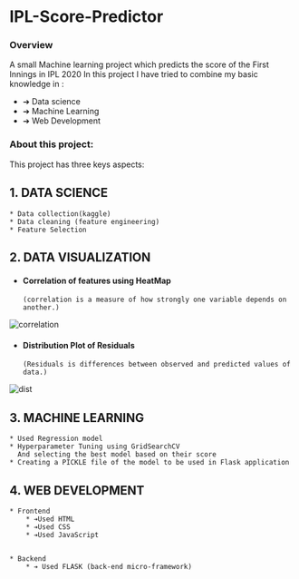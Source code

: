 # IPL-Score-Predictor

### Overview
A small Machine learning project which predicts the score of the First Innings in IPL 2020
In this project I have tried to combine my basic knowledge in :
* ➔ Data science
* ➔ Machine Learning 
* ➔ Web Development


### About this project:
This project has three keys aspects:
## 1. DATA SCIENCE
    * Data collection(kaggle)
    * Data cleaning (feature engineering)
    * Feature Selection



## 2. DATA VISUALIZATION

* ####  Correlation of features using HeatMap
      (correlation is a measure of how strongly one variable depends on another.)
![correlation](https://user-images.githubusercontent.com/63898454/93417669-4d298080-f8c6-11ea-9653-35605c736cc0.png)
      
      
* ####  Distribution Plot of Residuals
      (Residuals is differences between observed and predicted values of data.)
![dist](https://user-images.githubusercontent.com/63898454/93417727-63374100-f8c6-11ea-9591-c283abb4b5e0.png)
      


## 3. MACHINE LEARNING
    * Used Regression model
    * Hyperparameter Tuning using GridSearchCV
      And selecting the best model based on their score
    * Creating a PICKLE file of the model to be used in Flask application

## 4. WEB DEVELOPMENT
    * Frontend
        * ➔Used HTML
        * ➔Used CSS
        * ➔Used JavaScript
        

    * Backend
        * ➔ Used FLASK (back-end micro-framework)


